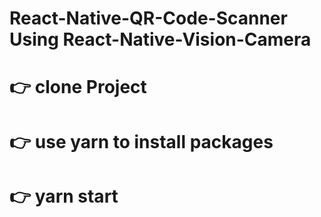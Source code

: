 # React-Native-QR-Code-Scanner Using React-Native-Vision-Camera

# 👉 clone Project
# 👉 use yarn to install packages
# 👉 yarn start
